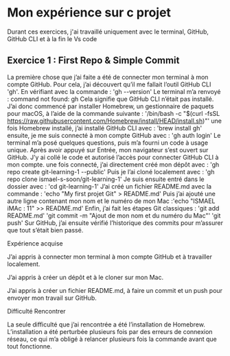 # Mon expérience sur c projet

Durant ces exercices, j'ai travaillé uniquement avec le terminal, GitHub, GitHub CLI et à la fin le Vs code

## Exercice 1 : First Repo & Simple Commit
La première chose que j’ai faite a été de connecter mon terminal à mon compte GitHub. Pour cela, j’ai découvert qu’il me fallait l’outil GitHub CLI 'gh'. En vérifiant avec la commande : 'gh --version' Le terminal m’a renvoyé : command not found: gh Cela signifie que GitHub CLI n’était pas installé. J’ai donc commencé par installer Homebrew, un gestionnaire de paquets pour macOS, à l’aide de la commande suivante : '/bin/bash -c "$(curl -fsSL https://raw.githubusercontent.com/Homebrew/install/HEAD/install.sh)"' une fois Homebrew installé, j’ai installé GitHub CLI avec : 'brew install gh' ensuite, je me suis connecté à mon compte GitHub avec : 'gh auth login'
Le terminal m’a posé quelques questions, puis m’a fourni un code à usage unique. Après avoir appuyé sur Entrée, mon navigateur s’est ouvert sur GitHub. J’y ai collé le code et autorisé l’accès pour connecter GitHub CLI à mon compte. une fois connecté, j’ai directement créé mon dépôt avec : 'gh repo create git-learning-1 --public' Puis je l’ai cloné localement avec : 'gh repo clone ismael-s-soon/git-learning-1' Je suis ensuite entré dans le dossier avec : 'cd git-learning-1' J’ai créé un fichier README.md avec la commande : 'echo "My first projet Git" > README.md' Puis j’ai ajouté une autre ligne contenant mon nom et le numéro de mon Mac :'echo "ISMAEL iMAc : 11" >> README.md' Enfin, j’ai fait les étapes Git classiques : 'git add README.md' 'git commit -m "Ajout de mon nom et du numéro du Mac"' 'git push' Sur GitHub, j’ai ensuite vérifié l’historique des commits pour m’assurer que tout s’était bien passé.

Expérience acquise 

J’ai appris à connecter mon terminal à mon compte GitHub et à travailler localement.

J’ai appris à créer un dépôt et à le cloner sur mon Mac.

J’ai appris à créer un fichier README.md, à faire un commit et un push pour envoyer mon travail sur GitHub. 

Difficulté Rencontrer

La seule difficulté que j’ai rencontrée a été l’installation de Homebrew.
L’installation a été perturbée plusieurs fois par des erreurs de connexion réseau, ce qui m’a obligé à relancer plusieurs fois la commande avant que tout fonctionne.
